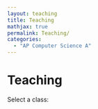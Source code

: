 ```yaml
---
layout: teaching
title: Teaching
mathjax: true
permalink: Teaching/
categories:
  - "AP Computer Science A"
---
```


# Teaching 

<p>Select a class: </p>
